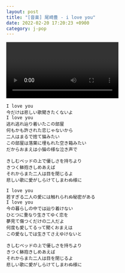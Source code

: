 ```yaml
---
layout: post
title: "[音楽] 尾崎豊 - i love you"
date: 2022-02-20 17:20:23 +0900
category: j-pop
---
```


<div class="video-container">
    <video id="player" class="video-js vjs-default-skin vjs-big-play-centered" data-json="/public/json/j-pop/i_love_you.json"></video>
</div>

```
I love you
今だけは悲しい歌聞きたくないよ
I love you
逃れ逃れ辿り着いたこの部屋
何もかも許された恋じゃないから
二人はまるで捨て猫みたい
この部屋は落葉に埋もれた空き箱みたい
だからおまえは小猫の様な泣き声で

きしむベッドの上で優しさを持ちより
きつく躰抱きしめあえば
それからまた二人は目を閉じるよ
悲しい歌に愛がしらけてしまわぬ様に

I love you
若すぎる二人の愛には触れられぬ秘密がある
I love you
今の暮らしの中では辿り着けない
ひとつに重なり生きてゆく恋を
夢見て傷つくだけの二人だよ
何度も愛してるって聞くおまえは
この愛なしでは生きてさえゆけないと

きしむベッドの上で優しさを持ちより
きつく躰抱きしめあえば
それからまた二人は目を閉じるよ
悲しい歌に愛がしらけてしまわぬ様に
```
